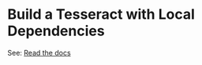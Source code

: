 # Build a Tesseract with Local Dependencies

See: [Read the docs](https://docs.pasteurlabs.ai/projects/tesseract-core/howto/)
